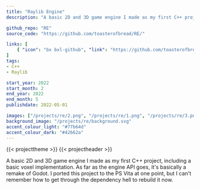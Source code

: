 ```yaml
---
title: "Raylib Engine"
description: "A basic 2D and 3D game engine I made as my first C++ project, including a basic voxel implementation. Basically a remake of Godot as far as the engine API goes."

github_repo: "RE"
source_code: "https://github.com/toasterofbread/RE/"

links: [
    { "icon": "bx bxl-github", "link": "https://github.com/toasterofbread/RE/", "label": "Repository" }
]
tags:
- C++
- Raylib

start_year: 2022
start_month: 2
end_year: 2022
end_month: 5
publishdate: 2022-05-01

images: ["/projects/re/2.png", "/projects/re/1.png", "/projects/re/3.png", "/projects/re/0.gif"]
background_image: "/projects/re/background.svg"
accent_colour_light: "#77b64d"
accent_colour_dark: "#42662a"
---
```


{{< projecttheme >}}
{{< projectheader >}}

A basic 2D and 3D game engine I made as my first C++ project, including a basic voxel implementation.
As far as the engine API goes, it's basically a remake of Godot.
I ported this project to the PS Vita at one point, but I can't remember how to get through the dependency hell to rebuild it now.
